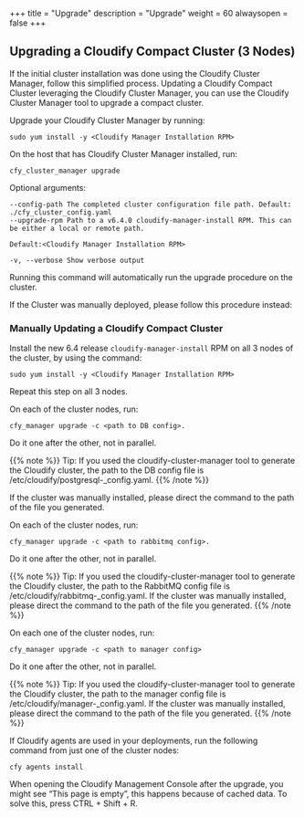 +++
title = "Upgrade"
description = "Upgrade"
weight = 60
alwaysopen = false
+++

## Upgrading a Cloudify Compact Cluster (3 Nodes)

If the initial cluster installation was done using the Cloudify Cluster Manager, follow this simplified process.
Updating a Cloudify Compact Cluster leveraging the Cloudify Cluster Manager,
you can use the Cloudify Cluster Manager tool to upgrade a compact cluster.

Upgrade your Cloudify Cluster Manager by running:

```
sudo yum install -y <Cloudify Manager Installation RPM>
```

On the host that has Cloudify Cluster Manager installed, run:
```
cfy_cluster_manager upgrade
```

Optional arguments: 

```
--config-path The completed cluster configuration file path. Default: ./cfy_cluster_config.yaml
--upgrade-rpm Path to a v6.4.0 cloudify-manager-install RPM. This can be either a local or remote path.

Default:<Cloudify Manager Installation RPM>

-v, --verbose Show verbose output
```

Running this command will automatically run the upgrade procedure on the cluster. 

If the Cluster was manually deployed, please follow this procedure instead:

### Manually Updating a Cloudify Compact Cluster

Install the new 6.4 release `cloudify-manager-install` RPM on all 3 nodes of the cluster, by using the command: 

```
sudo yum install -y <Cloudify Manager Installation RPM>
```

Repeat this step on all 3 nodes.

On each of the cluster nodes, run:
```
cfy_manager upgrade -c <path to DB config>. 
```

Do it one after the other, not in parallel.

{{% note %}}
Tip: If you used the cloudify-cluster-manager tool to generate the Cloudify cluster, the path to the DB config file is /etc/cloudify/postgresql-<node number>_config.yaml.
{{% /note %}}

If the cluster was manually installed, please direct the command to the path of the file you generated.


On each of the cluster nodes, run:
```
cfy_manager upgrade -c <path to rabbitmq config>. 
```

Do it one after the other, not in parallel.

{{% note %}}
Tip: If you used the cloudify-cluster-manager tool to generate the Cloudify cluster, the path to the RabbitMQ config file is  /etc/cloudify/rabbitmq-<node number>_config.yaml. If the cluster was manually installed, please direct the command to the path of the file you generated.
{{% /note %}}

On each one of the cluster nodes, run:
```
cfy_manager upgrade -c <path to manager config>
```

Do it one after the other, not in parallel.

{{% note %}}
Tip: If you used the cloudify-cluster-manager tool to generate the Cloudify cluster, the path to the manager config file is /etc/cloudify/manager-<node number>_config.yaml. If the cluster was manually installed, please direct the command to the path of the file you generated. 
{{% /note %}}

If Cloudify agents are used in your deployments, run the following command from just one of the cluster nodes:
```
cfy agents install
```

When opening the Cloudify Management Console after the upgrade, you might see “This page is empty”, this happens because of cached data. To solve this, press CTRL + Shift + R.